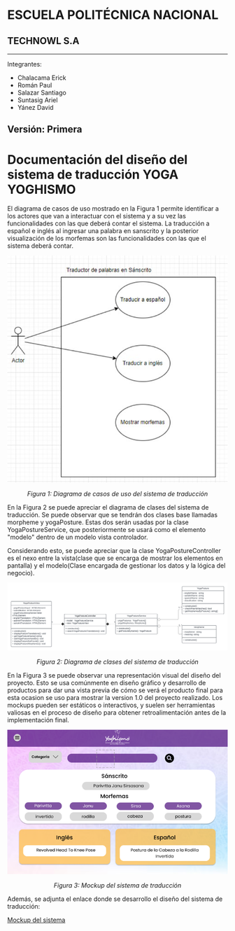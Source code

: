 # ESCUELA POLITÉCNICA NACIONAL

## TECHNOWL S.A

---
Integrantes:

- Chalacama Erick
- Román Paul
- Salazar Santiago
- Suntasig Ariel
- Yánez David

Versión: Primera
---
# Documentación del diseño del sistema de traducción YOGA YOGHISMO
El diagrama de casos de uso mostrado en la Figura 1 permite identificar a los actores que van a interactuar con el sistema y a su vez las funcionalidades con las que deberá contar el sistema. La traducción a español e inglés al ingresar una palabra en sanscrito y la posterior visualización de los morfemas son las funcionalidades con las que el sistema deberá contar. 

<Center>

![Diagrama de casos de uso ](assets/UseCaseDiagram.png)

*Figura 1: Diagrama de casos de uso del sistema de traducción*

</Center>

En la Figura 2 se puede apreciar el diagrama de clases del sistema de traducción. Se puede observar que se tendrán dos clases base llamadas morpheme y yogaPosture. Estas dos serán usadas por la clase YogaPostureService, que posteriormente se usará como el elemento "modelo" dentro de un modelo vista controlador. 

Considerando esto, se puede apreciar que la clase YogaPostureController es el nexo entre la vista(clase que se encarga de mostrar los elementos en pantalla) y el modelo(Clase encargada de gestionar los datos y la lógica del negocio).

<Center>

![Diagrama de clase ](assets/ClassDiagram.png)

*Figura 2: Diagrama de clases del sistema de traducción*

</Center>

En la Figura 3 se puede observar una representación visual del diseño del proyecto. Esto se usa comúnmente en diseño gráfico y desarrollo de productos para dar una vista previa de cómo se verá el producto final para esta ocasion se uso para mostrar la version 1.0 del proyecto realizado. Los mockups pueden ser estáticos o interactivos, y suelen ser herramientas valiosas en el proceso de diseño para obtener retroalimentación antes de la implementación final. 

<Center>

![ Mockup del sistema ](assets/Mockup.png)

*Figura 3: Mockup del sistema de traducción*

</Center>

Además, se adjunta el enlace donde se desarrollo el diseño del sistema de traducción:

[ Mockup del sistema](https://www.figma.com/file/FCIhMwdpiagLvhLiKOsORq/Calidad-de-Software?type=design&node-id=0%3A1&mode=design&t=nZxJuCBgCuSAjgHC-1)